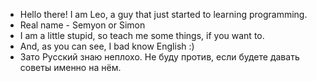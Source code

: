 - Hello there! I am Leo, a guy that just started to learning programming.
- Real name - Semyon or Simon
- I am a little stupid, so teach me some things, if you want to.
- And, as you can see, I bad know English :)
- Зато Русский знаю неплохо. Не буду против, если будете давать советы именно на нём.

<!---
SemyonPopov/SemyonPopov is a ✨ special ✨ repository because its `README.md` (this file) appears on your GitHub profile.
You can click the Preview link to take a look at your changes.
--->
